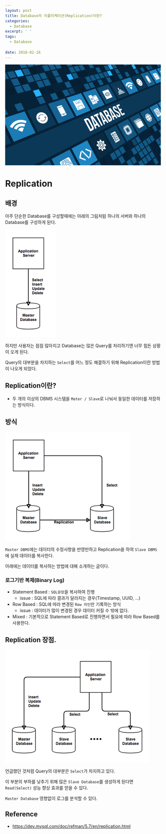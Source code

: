 ```yaml
---
layout: post
title: Database의 리플리케이션(Replication)이란?
categories:
  - Database
excerpt: ' '
tags:
  - Database

date: 2018-02-16
---
```

![No Image](/assets/logo/database.jpg)

# Replication
## 배경
아주 단순한 Database를 구성할때에는 아래의 그림처럼 하나의 서버와 하나의 Database를 구성하게 된다.

![No Image](/assets/posts/20180216/1.png)

하지만 사용자는 점점 많아지고 Database는 많은 Query를 처리하기엔 너무 힘든 상황이 오게 된다.

Query의 대부분을 차지하는 `Select`를 어느 정도 해결하기 위해 Replication이란 방법이 나오게 되었다.

## Replication이란?
- 두 개의 이상의 DBMS 시스템을 `Mater / Slave`로 나눠서 동일한 데이터를 저장하는 방식이다.

## 방식
![No Image](/assets/posts/20180216/2.png)

`Master DBMS`에는 데이터의 수정사항을 반영만하고 Replication을 하여 `Slave DBMS`에 실제 데이터를 복사한다.

아래에는 데이터를 복사하는 방법에 대해 소개하는 글이다.

### 로그기반 복제(Binary Log)
- Statement Based : `SQL문장`을 복사하여 진행
  - issue : SQL에 따라 결과가 달라지는 경우(Timestamp, UUID, ...)
- Row Based : SQL에 따라 변경된 `Row 라인`만 기록하는 방식
  - issue : 데이터가 많이 변경된 경우 데이터 커질 수 밖에 없다.
- Mixed : 기본적으로 Statement Based로 진행하면서 필요에 따라 Row Based를 사용한다.

## Replication 장점.
![No Image](/assets/posts/20180216/3.png)

언급했던 것처럼 Query의 대부분은 `Select`가 차지하고 있다.

이 부분의 부하를 낮추기 위해 많은 `Slave Database`를 생성하게 된다면 `Read(Select)` 성능 향상 효과를 얻을 수 있다.

`Master Database` 영향없이 로그를 분석할 수 있다.

## Reference
- <https://dev.mysql.com/doc/refman/5.7/en/replication.html>
